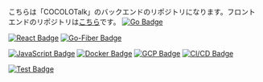 こちらは「COCOLOTalk」のバックエンドのリポジトリになります。フロントエンドのリポジトリは<a href="https://github.com/KeitaShimura/SadAppClient">こちら</a>です。
[![Go Badge](https://img.shields.io/badge/-Go-00ADD8.svg?logo=go&style=flat-square&logoColor=white)](https://golang.org/)

[![React Badge](https://img.shields.io/badge/-React-61DAFB.svg?logo=react&style=flat-square&logoColor=white)](https://reactjs.org/)
[![Go-Fiber Badge](https://img.shields.io/badge/-Go_Fiber-88C0D0.svg?logo=gofiber&style=flat-square&logoColor=white)](https://gofiber.io/)

[![JavaScript Badge](https://img.shields.io/badge/-JavaScript-F7DF1E.svg?logo=javascript&style=flat-square&logoColor=black)](https://developer.mozilla.org/en-US/docs/Web/JavaScript)
[![Docker Badge](https://img.shields.io/badge/-Docker-2496ED.svg?logo=docker&style=flat-square&logoColor=white)](https://www.docker.com/)
[![GCP Badge](https://img.shields.io/badge/-Google_Cloud-4285F4.svg?logo=google-cloud&style=flat-square&logoColor=white)](https://cloud.google.com/)
[![CI/CD Badge](https://img.shields.io/badge/-CI%2FCD-2088FF.svg?style=flat-square)](https://www.atlassian.com/continuous-delivery/principles/continuous-integration-vs-delivery-vs-deployment)

[![Test Badge](https://img.shields.io/badge/-Test-00BFFF.svg?logo=testinglibrary&style=flat-square&logoColor=white)](https://example.com/)
